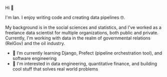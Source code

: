 Hi 👋

I'm Ian. I enjoy writing code and creating data pipelines 🤓.

My background is in the social sciences and statistics, and I've worked as a freelance data scientist for multiple organizations, both public and private. Currently, I'm working with data in the realm of governmental relations (RelGov) and the oil industry.

- 🌱 I’m currently learning Django, Prefect (pipeline orchestration tool), and software engineering
- 🔦 I'm interested in data engineering, quantitative finance, and building cool stuff that solves real world problems
